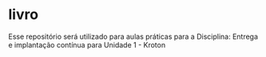 # livro
Esse repositório será utilizado para aulas práticas para a Disciplina: Entrega e implantação contínua para Unidade 1 - Kroton
